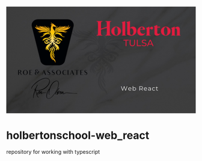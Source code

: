 ![holbertonsschool-web_react banner](https://github.com/ronroeandassociates/assets/blob/master/images/holbertonschool_web_react_banner.png)

# holbertonschool-web_react

repository for working with typescript
